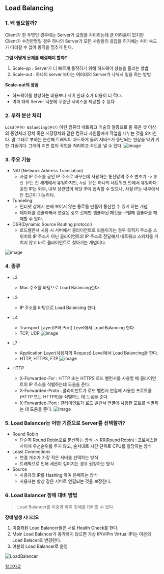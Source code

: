## Load Balancing

### 1. 왜 필요할까?
Client가 한 두명인 경우에는 Server가 요청을 처리하는데 큰 어려움이 없지만 <br/>
Client가 수천만명일 경우 하나의 Server가 모든 사람들의 응답을 하기에는 처리 속도가 따라갈 수 없어 동작을 멈추게 된다.<br/>

**그럼 어떻게 문제를 해결해야 할까?**
1. Scale-up : Server가 더 빠르게 동작하기 위해 하드웨어 성능을 올리는 방법
2. Scale-out : 하나의 server 보다는 여러대의 Server가 나눠서 일을 하는 방법<br/>

**Scale-out의 장점**
* 하드웨어를 향상하는 비용보다 서버 한대 추가 비용이 더 적다.
* 여러 대의 Server 덕분에 무중단 서비스를 제공할 수 있다.

### 2. 부하 분산 처리
`Load(부하) Balancing(분산)` 이란 컴퓨터 네트워크 기술의 일종으로 둘 혹은 셋 이상의 중앙처리 장치 혹은 저장장치와 같은 컴퓨터 자원들에게 작업을 나누는 것을 의미한다.
말 그대로 부하는 분산해 트래픽이 과도하게 몰려 서비스가 중단되는 현상을 막귀 위한 기술이다. 그래야 지연 없이 작업을 처리하고 속도를 낼 수 있다.
![image](https://github.com/chae401/chae_study/assets/83829352/2111380a-6c41-4420-a015-0b660f996b28)

### 3. 주요 기능
- NAT(Network Address Translation)
	* 사설 IP 주소를 공인 IP 주소로 바꾸는데 사용하는 통신망의 주소 변조기 
		-> `공인 IP`는 전 세계에서 유일하지만, `사설 IP`는 하나의 네트워크 안에서 유일하다. 공인 IP는 외부, 내부 상관없이 해당 IP에 접속할 수 있으나, 사설 IP는 내부에서만 접근이 가능하다.
- Tunneling
	* 인터넷 상에서 눈에 보이지 않는 통로를 만들어 통신할 수 있게 하는 개념
	* 데이터를 캡슐화해서 연결된 상호 간에만 캡슐화된 패킷을 구별해 캡슐화를 해제할 수 있다.
- DSR(Dynamic Source Routing protocol)
	* 로드밸런서 사용 시 서버에서 클라이언트로 되돌아가는 경우 목적지 주소를 스위치의 IP 주소가 아닌 클라이언트의 IP 주소로 전달해서 네트워크 스위치를 거치지 않고 바로 클라이언트로 찾아가는 개념이다.

![image](https://github.com/chae401/chae_study/assets/83829352/f0f228f5-93c3-4864-8df3-499f2eed60b8)

### 4. 종류
- L2
	* Mac 주소를 바탕으로 Load Balancing한다.
- L3
	* IP 주소를 바탕으로 Load Balancing 한다.
- L4
	* Transport Layer(IP와 Port) Level에서 Load Balancing 한다.
	* TCP, UDP
	![image](https://github.com/chae401/chae_study/assets/83829352/d91394f4-97ae-4999-894a-cbff2b87f118)

- L7
	* Application Layer(사용자의 Request) Level에서 Load Balancing을 한다.
	* HTTP, HTTPS, FTP
	![image](https://github.com/chae401/chae_study/assets/83829352/48192b3b-d1af-4f5c-af98-9fe46b7d747c)

- HTTP
	* X-Forwarded-For : HTTP 또는 HTTPS 로드 밸런서를 사용할 때 클라이언트의 IP 주소를 식별하는데 도움을 준다.
	* X-Forwarded-Proto : 클라이언트가 로드 밸런서 연결에 사용한 프로토콜(HTTP 또는 HTTPS)을 식별하는 데 도움을 준다.
	* X-Forwarded-Port : 클라이언트가 로드 밸런서 연결에 사용한 포트를 식별하는 데 도움을 준다.
	![image](https://github.com/chae401/chae_study/assets/83829352/1b226bd3-97b6-4e46-89a1-f0d939bda22a)

### 5. Load Balancer는 어떤 기준으로 Server를 선택할까?
- Round Robin
	* 단순히 Round Robin으로 분산하는 방식
		-> RR(Round Robin) : 프로세스들 사이에 우선순위를 두지 않고, 순서대로 시간 단위로 CPU를 할당하는 방식
- Least Connections
	- 연결 개수가 가장 적은 서버를 선택하는 방식
	- 트래픽으로 인해 세션이 길어지는 경우 권장하는 방식
- Source
	- 사용자의 IP를 Hashing 하여 분배하는 방식
	- 사용자는 항상 같은 서버로 연결되는 것을 보장한다.

### 6. Load Balancer 장애 대비 방법
> Load Balancer를 이중화 하여 장애를 대비할 수 있다.

**장애 발생 시나리오**
1. 이중화된 Load Balancer들은 서로 Health Check를 한다.
2. Main Load Balancer가 동작하지 않으면 가상 IP(VIPm Virtual IP)는 여분의 Load Balacer로 변경된다.
3. 여분의 Load Balancer로 운영

![LoadBalancer](https://github.com/chae401/chae_study/assets/83829352/d60a4098-9754-4d6f-b428-9022dad724b4)


[참고자료](https://nesoy.github.io/articles/2018-06/Load-Balancer)
